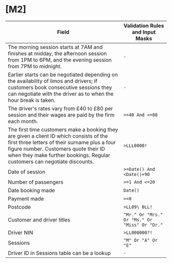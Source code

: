 # [M2]

Field | Validation Rules and Input Masks
-|-
The morning session starts at 7AM and finishes at midday, the afternoon session from 1PM to 6PM, and the evening session from 7PM to midnight. | `-`
Earlier starts can be negotiated depending on the availability of limos and drivers; if customers book consecutive sessions they can negotiate with the driver as to when the hour break is taken. | `-`
The driver's rates vary from &pound;40 to &pound;80 per session and their wages are paid by the firm each month. | `>=40 And <=80`
The first time customers make a booking they are given a client ID which consists of the first three letters of their surname plus a four figure number. Customers quote their ID when they make further bookings. Regular customers can negotiate discounts. | `>LLL0000!`
Date of session | `>=Date() And <Date()+90`
Number of passengers | `>=1 And <=20`
Date booking made | `Date()`
Payment made | `>=0`
Postcode | `>LL09\ 0LL!`
Customer and driver titles | `"Mr." Or "Mrs." Or "Ms." Or "Miss" Or "Dr."`
Driver NIN | `>LL000000?!`
Sessions | `"M" Or "A" Or "E"`
Driver ID in Sessions table can be a lookup | `-`
